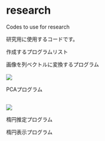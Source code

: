 # research
Codes to use for research

研究用に使用するコードです。


作成するプログラムリスト

画像を列ベクトルに変換するプログラム
<br><br>
<img src = "https://latex.codecogs.com/gif.latex?Picture&space;\rightarrow&space;x"/>

PCAプログラム 
<br><br>

<img src = "https://latex.codecogs.com/gif.latex?X(x_1,&space;x_2,&space;\cdots&space;,x_n)&space;\rightarrow&space;Y_{pca}(y_1,y_2)"/>


楕円推定プログラム



楕円表示プログラム

